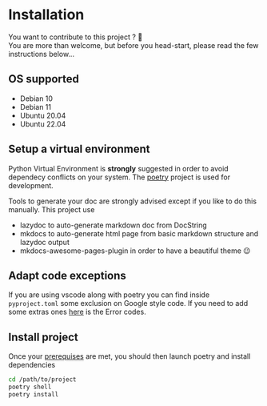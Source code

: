 # Installation
You want to contribute to this project ? :tada:  
You are more than welcome, but before you head-start, please read the few instructions below...

## OS supported
- Debian 10
- Debian 11
- Ubuntu 20.04
- Ubuntu 22.04

## Setup a virtual environment
Python Virtual Environment is **strongly** suggested in order to avoid dependecy conflicts on your system. The [poetry](https://python-poetry.org/) project is used for development.  

Tools to generate your doc are strongly advised except if you like to do this manually. This project use

- lazydoc to auto-generate markdown doc from DocString
- mkdocs to auto-generate html page from basic markdown structure and lazydoc output
- mkdocs-awesome-pages-plugin in order to have a beautiful theme :wink:

## Adapt code exceptions
If you are using vscode along with poetry you can find inside `pyproject.toml` some exclusion on Google style code. If you need to add some extras ones [here](http://www.pydocstyle.org/en/6.2.2/error_codes.html) is the Error codes.

## Install project
Once your [prerequises](contribute/prerequise) are met, you should then launch poetry and install dependencies
```bash
cd /path/to/project
poetry shell
poetry install
```